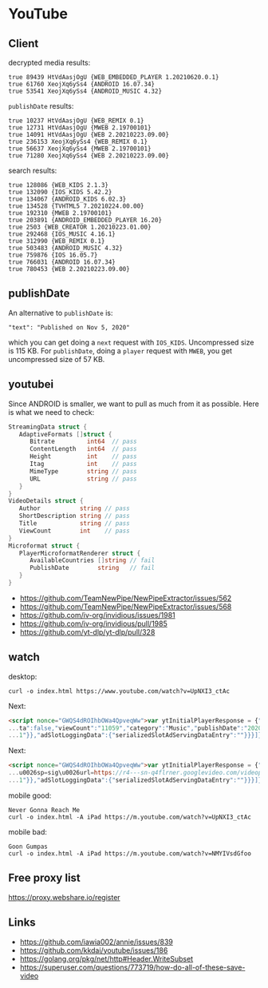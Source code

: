 # YouTube

## Client

decrypted media results:

~~~
true 89439 HtVdAasjOgU {WEB_EMBEDDED_PLAYER 1.20210620.0.1}
true 61760 XeojXq6ySs4 {ANDROID 16.07.34}
true 53541 XeojXq6ySs4 {ANDROID_MUSIC 4.32}
~~~

`publishDate` results:

~~~
true 10237 HtVdAasjOgU {WEB_REMIX 0.1}
true 12731 HtVdAasjOgU {MWEB 2.19700101}
true 14091 HtVdAasjOgU {WEB 2.20210223.09.00}
true 236153 XeojXq6ySs4 {WEB_REMIX 0.1}
true 56637 XeojXq6ySs4 {MWEB 2.19700101}
true 71280 XeojXq6ySs4 {WEB 2.20210223.09.00}
~~~

search results:

~~~
true 128086 {WEB_KIDS 2.1.3}
true 132090 {IOS_KIDS 5.42.2}
true 134067 {ANDROID_KIDS 6.02.3}
true 134528 {TVHTML5 7.20210224.00.00}
true 192310 {MWEB 2.19700101}
true 203891 {ANDROID_EMBEDDED_PLAYER 16.20}
true 2503 {WEB_CREATOR 1.20210223.01.00}
true 292468 {IOS_MUSIC 4.16.1}
true 312990 {WEB_REMIX 0.1}
true 503483 {ANDROID_MUSIC 4.32}
true 759876 {IOS 16.05.7}
true 766031 {ANDROID 16.07.34}
true 780453 {WEB 2.20210223.09.00}
~~~

## publishDate

An alternative to `publishDate` is:

~~~
"text": "Published on Nov 5, 2020"
~~~

which you can get doing a `next` request with `IOS_KIDS`. Uncompressed size is
115 KB. For `publishDate`, doing a `player` request with `MWEB`, you get
uncompressed size of 57 KB.

## youtubei

Since ANDROID is smaller, we want to pull as much from it as possible. Here is
what we need to check:

~~~go
StreamingData struct {
   AdaptiveFormats []struct {
      Bitrate         int64  // pass
      ContentLength   int64  // pass
      Height          int    // pass
      Itag            int    // pass
      MimeType        string // pass
      URL             string // pass
   }
}
VideoDetails struct {
   Author           string // pass
   ShortDescription string // pass
   Title            string // pass
   ViewCount        int    // pass
}
Microformat struct {
   PlayerMicroformatRenderer struct {
      AvailableCountries []string // fail
      PublishDate        string   // fail
   }
}
~~~

- https://github.com/TeamNewPipe/NewPipeExtractor/issues/562
- https://github.com/TeamNewPipe/NewPipeExtractor/issues/568
- https://github.com/iv-org/invidious/issues/1981
- https://github.com/iv-org/invidious/pull/1985
- https://github.com/yt-dlp/yt-dlp/pull/328

## watch

desktop:

~~~
curl -o index.html https://www.youtube.com/watch?v=UpNXI3_ctAc
~~~

Next:

~~~html
<script nonce="GWQS4dROIhbOWa4QpveqWw">var ytInitialPlayerResponse = {"respons...
...ta":false,"viewCount":"11059","category":"Music","publishDate":"2020-10-02"...
...1"}},"adSlotLoggingData":{"serializedSlotAdServingDataEntry":""}}}]};</script>
~~~

Next:

~~~html
<script nonce="GWQS4dROIhbOWa4QpveqWw">var ytInitialPlayerResponse = {"respons...
...u0026sp=sig\u0026url=https://r4---sn-q4flrner.googlevideo.com/videoplayback...
...1"}},"adSlotLoggingData":{"serializedSlotAdServingDataEntry":""}}}]};</script>
~~~

mobile good:

~~~
Never Gonna Reach Me
curl -o index.html -A iPad https://m.youtube.com/watch?v=UpNXI3_ctAc
~~~

mobile bad:

~~~
Goon Gumpas
curl -o index.html -A iPad https://m.youtube.com/watch?v=NMYIVsdGfoo
~~~

## Free proxy list

https://proxy.webshare.io/register

## Links

- https://github.com/iawia002/annie/issues/839
- https://github.com/kkdai/youtube/issues/186
- https://golang.org/pkg/net/http#Header.WriteSubset
- https://superuser.com/questions/773719/how-do-all-of-these-save-video
